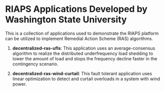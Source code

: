 # RIAPS Applications Developed by Washington State University

This is a collection of applications used to demonstrate the RIAPS platform can be utilized to implement Remedial Action Scheme (RAS) algorithms.

1. **decentralized-ras-ufls**: This application uses an average-consensus algorithm to realize the distributed underfrequency load shedding to lower the amount of load and stops the frequency decline faster in the contingency scenario.

2. **decentralized-ras-wind-curtail**: This fault tolerant application uses linear optimization to detect and curtail overloads in a system with wind power.


 
